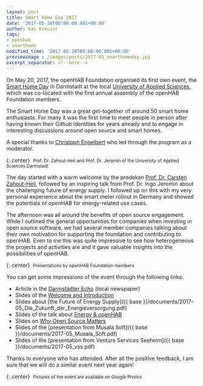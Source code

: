 ```yaml
---
layout: post
title: Smart Home Day 2017
date: '2017-05-28T00:00:00.001+00:00'
author: Kai Kreuzer
tags:
- openhab
- smarthome
modified_time: '2017-05-28T00:00:00.001+00:00'
previewimage : /images/posts/2017-05_smarthomeday.jpg
excerpt_separator: <!--more-->
---
```


On May 20, 2017, the openHAB Foundation organised its first own event, the [Smart Home Day](https://www.eventbrite.com/e/smart-home-day-registrierung-33411227882) in Darmstadt at the local [University of Applied Sciences](https://www.h-da.com/), which was co-located with the first annual assembly of the openHAB Foundation members.

The Smart Home Day was a great get-together of around 50 smart home enthusiasts. For many it was the first time to meet people in person after having known their Github identities for years already and to engage in interesting discussions around open source and smart homes.

<!--more-->

A special thanks to [Christoph Engelbert](https://twitter.com/noctarius) who led through the program as a moderator.

{:.center}
<img class="img-responsive" src="{{ base }}/images/posts/2017-05_hda.jpg" alt="">
<small>Prof. Dr. Zahout-Heil and Prof. Dr. Jeromin of the University of Applied Sciences Darmstadt</small>

The day started with a warm welcome by the prodekan [Prof. Dr. Carsten Zahout-Heil](https://eit.h-da.de/fachbereich/personen/lehrende/professoren/carsten-zahout-heil/), followed by an inspiring talk from Prof. Dr. Ingo Jeromin about the challenging future of energy supply.
I followed up on this with my very personal experience about the smart meter rollout in Germany and showed the potentials of openHAB for energy-related use cases.

The afternoon was all around the benefits of open source engagement. While I outlined the general opportunities for companies when investing in open source software, we had several member companies talking about their own motivation for supporting the foundation and contributing to openHAB.
Even to me this was quite impressive to see how heterogeneous the projects and activities are and it gave valuable insights into the possibilities of openHAB.

{:.center}
<img class="img-responsive" src="{{ base }}/images/posts/2017-05_members.jpg" alt="">
<small>Presentations by openHAB Foundation members</small>

You can get some impressions of the event through the following links:

- Article in the [Darmstädter Echo](http://www.echo-online.de/wirtschaft/wirtschaft-suedhessen/sensoren-fuers-smarte-zuhause_17910815.htm) (local newspaper)
- Slides of the [Welcome and Introduction](https://speakerdeck.com/kaikreuzer/smart-home-day-2017-welcome)
- Slides about [the Future of Energy Supply]({{ base }}/documents/2017-05_Die_Zukunft_der_Energieversorgung.pdf)
- Slides of the talk about [Energy & openHAB](https://speakerdeck.com/kaikreuzer/smart-home-day-2017-energy-and-openhab)
- Slides on [Why Open Source Matters](https://speakerdeck.com/kaikreuzer/smart-home-day-2017-why-open-source-matters)
- Slides of the [presentation from Musala Soft]({{ base }}/documents/2017-05_Musala_Soft.pdf)
- Slides of the [presentation from Venture Services Seeheim]({{ base }}/documents/2017-05_vss.pdf)

Thanks to everyone who has attended. After all the positive feedback, I am sure that we will do a similar event next year again! 

{:.center}
<a href="https://goo.gl/photos/XhUx25PiaNc2EMno6"><img class="img-responsive" src="{{ base }}/images/posts/2017-05_googlephotos.jpg" alt=""></a>
<small>Pictures of the event are available on Google Photos</small>
